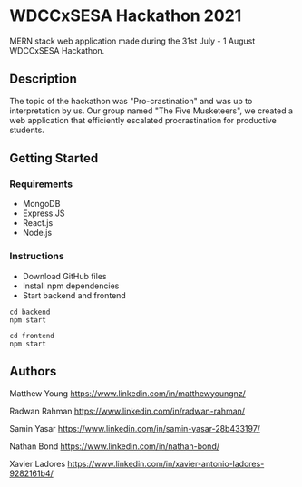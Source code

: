 # WDCCxSESA Hackathon 2021

MERN stack web application made during the 31st July - 1 August WDCCxSESA Hackathon.

## Description

The topic of the hackathon was "Pro-crastination" and was up to interpretation by us. Our group named "The Five Musketeers", we created a web application that efficiently escalated procrastination for productive students. 

## Getting Started

### Requirements
* MongoDB
* Express.JS
* React.js
* Node.js

### Instructions
* Download GitHub files
* Install npm dependencies
* Start backend and frontend
```
cd backend
npm start

cd frontend
npm start
```

## Authors

Matthew Young
https://www.linkedin.com/in/matthewyoungnz/

Radwan Rahman
https://www.linkedin.com/in/radwan-rahman/

Samin Yasar
https://www.linkedin.com/in/samin-yasar-28b433197/

Nathan Bond
https://www.linkedin.com/in/nathan-bond/

Xavier Ladores
https://www.linkedin.com/in/xavier-antonio-ladores-9282161b4/
